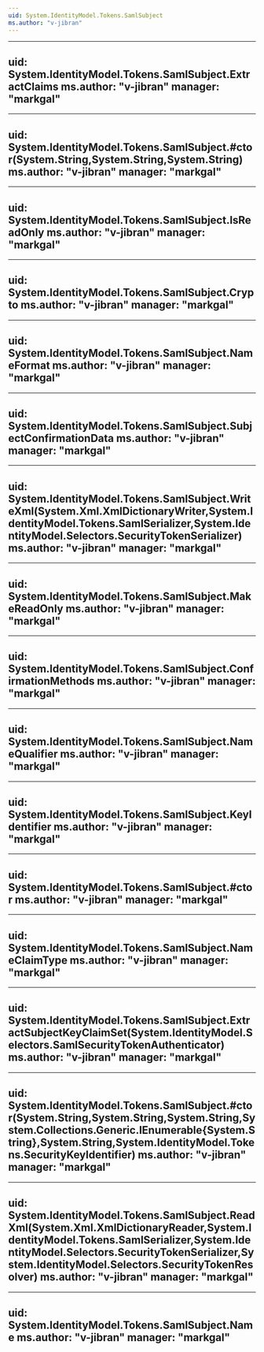```yaml
---
uid: System.IdentityModel.Tokens.SamlSubject
ms.author: "v-jibran"
---
```


---
uid: System.IdentityModel.Tokens.SamlSubject.ExtractClaims
ms.author: "v-jibran"
manager: "markgal"
---

---
uid: System.IdentityModel.Tokens.SamlSubject.#ctor(System.String,System.String,System.String)
ms.author: "v-jibran"
manager: "markgal"
---

---
uid: System.IdentityModel.Tokens.SamlSubject.IsReadOnly
ms.author: "v-jibran"
manager: "markgal"
---

---
uid: System.IdentityModel.Tokens.SamlSubject.Crypto
ms.author: "v-jibran"
manager: "markgal"
---

---
uid: System.IdentityModel.Tokens.SamlSubject.NameFormat
ms.author: "v-jibran"
manager: "markgal"
---

---
uid: System.IdentityModel.Tokens.SamlSubject.SubjectConfirmationData
ms.author: "v-jibran"
manager: "markgal"
---

---
uid: System.IdentityModel.Tokens.SamlSubject.WriteXml(System.Xml.XmlDictionaryWriter,System.IdentityModel.Tokens.SamlSerializer,System.IdentityModel.Selectors.SecurityTokenSerializer)
ms.author: "v-jibran"
manager: "markgal"
---

---
uid: System.IdentityModel.Tokens.SamlSubject.MakeReadOnly
ms.author: "v-jibran"
manager: "markgal"
---

---
uid: System.IdentityModel.Tokens.SamlSubject.ConfirmationMethods
ms.author: "v-jibran"
manager: "markgal"
---

---
uid: System.IdentityModel.Tokens.SamlSubject.NameQualifier
ms.author: "v-jibran"
manager: "markgal"
---

---
uid: System.IdentityModel.Tokens.SamlSubject.KeyIdentifier
ms.author: "v-jibran"
manager: "markgal"
---

---
uid: System.IdentityModel.Tokens.SamlSubject.#ctor
ms.author: "v-jibran"
manager: "markgal"
---

---
uid: System.IdentityModel.Tokens.SamlSubject.NameClaimType
ms.author: "v-jibran"
manager: "markgal"
---

---
uid: System.IdentityModel.Tokens.SamlSubject.ExtractSubjectKeyClaimSet(System.IdentityModel.Selectors.SamlSecurityTokenAuthenticator)
ms.author: "v-jibran"
manager: "markgal"
---

---
uid: System.IdentityModel.Tokens.SamlSubject.#ctor(System.String,System.String,System.String,System.Collections.Generic.IEnumerable{System.String},System.String,System.IdentityModel.Tokens.SecurityKeyIdentifier)
ms.author: "v-jibran"
manager: "markgal"
---

---
uid: System.IdentityModel.Tokens.SamlSubject.ReadXml(System.Xml.XmlDictionaryReader,System.IdentityModel.Tokens.SamlSerializer,System.IdentityModel.Selectors.SecurityTokenSerializer,System.IdentityModel.Selectors.SecurityTokenResolver)
ms.author: "v-jibran"
manager: "markgal"
---

---
uid: System.IdentityModel.Tokens.SamlSubject.Name
ms.author: "v-jibran"
manager: "markgal"
---
